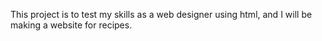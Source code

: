 This project is to test my skills as a web designer using html, and I will be making a website for recipes.